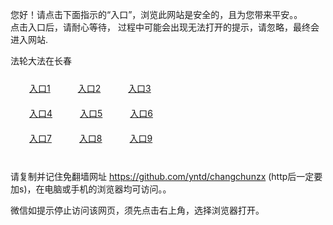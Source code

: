 您好！请点击下面指示的“入口”，浏览此网站是安全的，且为您带来平安。。 <br/>
点击入口后，请耐心等待， 过程中可能会出现无法打开的提示，请忽略，最终会进入网站. </br>

法轮大法在长春<br/>
<div style="padding:10px"><a style="margin:20px" target="_blank" href="https://d3oab2jlkfdy7x.cloudfront.net/2Qpsp?unsuyifj" id="ccLink1" rel="nofollow">入口1</a> <a target="_blank" style="margin:20px" href="https://d2irfygjgegv5i.cloudfront.net/2Qpsp?znykhq" id="ccLink2" rel="nofollow">入口2</a> <a style="margin:20px" target="_blank" href="https://d26dy8m75u1mqm.cloudfront.net/2Qpsp?lzzxo" id="ccLink3" rel="nofollow">入口3</a></div>

<div style="padding:10px" ><a style="margin:20px" target="_blank" href="https://d3oab2jlkfdy7x.cloudfront.net/2Qpsp?unsuyifj" id="ccLink4" rel="nofollow">入口4</a> <a style="margin:20px" href="https://d2irfygjgegv5i.cloudfront.net/2Qpsp?znykhq" target="_blank" id="ccLink5" rel="nofollow">入口5</a> <a style="margin:20px" href="https://d26dy8m75u1mqm.cloudfront.net/2Qpsp?lzzxo" target="_blank" id="ccLink6" rel="nofollow">入口6</a></div>

<div style="padding:10px"><a style="margin:20px" target="_blank" href="https://d3oab2jlkfdy7x.cloudfront.net/2Qpsp?unsuyifj" id="ccLink7" rel="nofollow">入口7</a> <a style="margin:20px" href="https://d2irfygjgegv5i.cloudfront.net/2Qpsp?znykhq" target="_blank" id="ccLink8" rel="nofollow">入口8</a> <a style="margin:20px" target="_blank" href="https://d26dy8m75u1mqm.cloudfront.net/2Qpsp?lzzxo" id="ccLink9" rel="nofollow">入口9</a></div>

<br/>



请复制并记住免翻墙网址 https://github.com/yntd/changchunzx (http后一定要加s)，在电脑或手机的浏览器均可访问。。<br/>

微信如提示停止访问该网页，须先点击右上角，选择浏览器打开。
